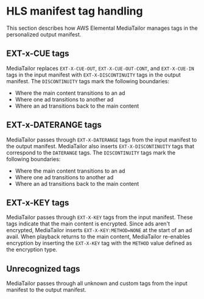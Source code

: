 # HLS manifest tag handling<a name="manifest-hls-tags"></a>

This section describes how AWS Elemental MediaTailor manages tags in the personalized output manifest\.

## EXT\-x\-CUE tags<a name="manifest-hls-tags-cue"></a>

MediaTailor replaces `EXT-X-CUE-OUT`, `EXT-X-CUE-OUT-CONT`, and `EXT-X-CUE-IN` tags in the input manifest with `EXT-X-DISCONTINUITY` tags in the output manifest\. The `DISCONTINUITY` tags mark the following boundaries:
+ Where the main content transitions to an ad
+ Where one ad transitions to another ad
+ Where an ad transitions back to the main content

## EXT\-x\-DATERANGE tags<a name="manifest-hls-tags-daterange"></a>

MediaTailor passes through `EXT-X-DATERANGE` tags from the input manifest to the output manifest\. MediaTailor also inserts `EXT-X-DISCONTINUITY` tags that correspond to the `DATERANGE` tags\. The `DISCONTINUITY` tags mark the following boundaries:
+ Where the main content transitions to an ad
+ Where one ad transitions to another ad
+ Where an ad transitions back to the main content

## EXT\-x\-KEY tags<a name="manifest-hls-tags-key"></a>

MediaTailor passes through `EXT-X-KEY` tags from the input manifest\. These tags indicate that the main content is encrypted\. Since ads aren't encrypted, MediaTailor inserts `EXT-X-KEY:METHOD=NONE` at the start of an ad avail\. When playback returns to the main content, MediaTailor re\-enables encryption by inserting the `EXT-X-KEY` tag with the `METHOD` value defined as the encryption type\.

## Unrecognized tags<a name="manifest-hls-tags-unknown"></a>

MediaTailor passes through all unknown and custom tags from the input manifest to the output manifest\.